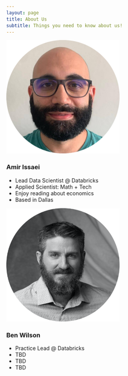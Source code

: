 ```yaml
---
layout: page
title: About Us
subtitle: Things you need to know about us!
---
```


<!-- ![Amir's image](/assets/img/amir.png=100x20) -->
<img src="/assets/img/amir.png" class="center" width="300" height="300">

### Amir Issaei

- Lead Data Scientist @ Databricks
- Applied Scientist: Math + Tech
- Enjoy reading about economics
- Based in Dallas

<img src="/assets/img/ben.png" class="center" width="300" height="300">

### Ben Wilson

- Practice Lead @ Databricks
- TBD
- TBD
- TBD

